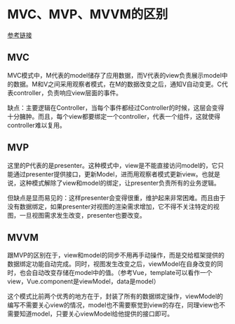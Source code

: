 # MVC、MVP、MVVM的区别

[参考链接](https://juejin.im/post/593021272f301e0058273468)

## MVC
MVC模式中，M代表的model储存了应用数据，而V代表的view负责展示model中的数据。M和V之间采用观察者模式，在M的数据改变之后，通知V自动变更。C代表controller，负责响应view层面的事件。

缺点：主要逻辑在Controller，当每个事件都经过Controller的时候，这层会变得十分臃肿。而且，每个view都要绑定一个controller，代表一个组件，这就使得controller难以复用。

## MVP
这里的P代表的是presenter。这种模式中，view是不能直接访问model的，它只能通过presenter提供接口，更新Model，进而用观察者模式更新view。也就是说，这种模式解除了view和model的绑定，让presenter负责所有的业务逻辑。

但缺点是显而易见的：这样presenter会变得很重，维护起来非常困难。而且由于没有数据绑定，如果presenter对视图的渲染需求增加，它不得不关注特定的视图，一旦视图需求发生改变，presenter也要改变。

## MVVM
跟MVP的区别在于，view和model的同步不用再手动操作，而是交给框架提供的数据绑定功能自动完成。同时，视图发生改变之后，viewModel在自身改变的同时，也会自动改变存储在model中的值。（参考Vue，template可以看作一个view，Vue.component是viewModel，data是model）

这个模式比前两个优秀的地方在于，封装了所有的数据绑定操作，viewModel的编写不需要关心view的情况，model也不需要察觉到view的存在，同理view也不需要知道model，只要关心viewModel给他提供的接口即可。